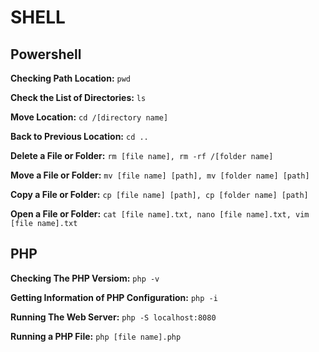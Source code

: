# SHELL

## Powershell

**Checking Path Location:** `pwd`

**Check the List of Directories:** `ls`

**Move Location:** `cd /[directory name]`

**Back to Previous Location:** `cd ..`

**Delete a File or Folder:** `rm [file name], rm -rf /[folder name]`

**Move a File or Folder:** `mv [file name] [path], mv [folder name] [path]`

**Copy a File or Folder:** `cp [file name] [path], cp [folder name] [path]`

**Open a File or Folder:** `cat [file name].txt, nano [file name].txt, vim [file name].txt`

## PHP

**Checking The PHP Versiom:** `php -v`

**Getting Information of PHP Configuration:** `php -i`

**Running The Web Server:** `php -S localhost:8080`

**Running a PHP File:** `php [file name].php`